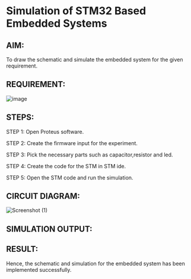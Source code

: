 # Simulation of STM32 Based Embedded Systems

## AIM:
To draw the schematic and simulate the embedded system for the given requirement.

## REQUIREMENT:
![image](https://user-images.githubusercontent.com/6159567/228723969-3892a2a3-3743-4300-9636-ba0dba4ed150.png)

## STEPS:

STEP 1: Open Proteus software.

STEP 2: Create the firmware input for the experiment.

STEP 3: Pick the necessary parts such as capacitor,resistor and led.

STEP 4: Create the code for the STM in STM ide.

STEP 5: Open the STM code and run the simulation.

## CIRCUIT DIAGRAM:

![Screenshot (1)](https://user-images.githubusercontent.com/75237886/230287916-33edc19d-79a9-4788-94f4-1a9f460352db.png)

## SIMULATION OUTPUT:



## RESULT:
Hence, the schematic and simulation for the embedded system has been implemented successfully.
